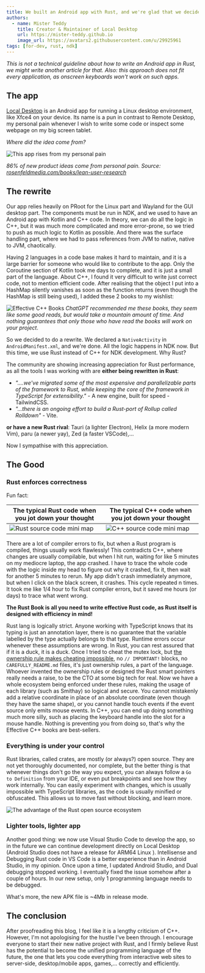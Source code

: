 ```yaml
---
title: We built an Android app with Rust, and we're glad that we decided to.
authors:
  - name: Mister Teddy
    title: Creator & Maintainer of Local Desktop
    url: https://mister-teddy.github.io
    image_url: https://avatars2.githubusercontent.com/u/29925961
tags: [for-dev, rust, ndk]
---
```


*This is not a technical guideline about how to write an Android app in Rust, we might write another article for that. Also: this approach does not fit every application, as onscreen keyboards won't work on such apps.*

## The app

[Local Desktop](/) is an Android app for running a Linux desktop environment, like Xfce4 on your device. Its name is a pun in contrast to Remote Desktop, my personal pain whenever I wish to write some code or inspect some webpage on my big screen tablet.

*Where did the idea come from?*

![This app rises from my personal pain](/img/blog/personal-pain.jpg)

*86% of new product ideas come from personal pain. Source: [rosenfeldmedia.com/books/lean-user-research](https://rosenfeldmedia.com/books/lean-user-research)*

## The rewrite

Our app relies heavily on PRoot for the Linux part and Wayland for the GUI desktop part. The components must be run in NDK, and we used to have an Android app with Kotlin and C++ code. In theory, we can do all the logic in C++, but it was much more complicated and more error-prone, so we tried to push as much logic to Kotlin as possible. And there was the surface handling part, where we had to pass references from JVM to native, native to JVM, chaotically.

Having 2 languages in a code base makes it hard to maintain, and it is a large barrier for someone who would like to contribute to the app. Only the Coroutine section of Kotlin took me days to complete, and it is just a small part of the language. About C++, I found it very difficult to write just correct code, not to mention efficient code. After realising that the object I put into a HashMap silently vanishes as soon as the function returns (even though the HashMap is still being used), I added these 2 books to my wishlist:

![Effective C++ Books](/img/blog/effective-cpp-books.webp)
*ChatGPT recommended me these books, they seem like some good reads, but would take a mountain amount of time. And nothing guarantees that only those who have read the books will work on your project*.

So we decided to do a rewrite. We declared a `NativeActivity` in `AndroidManifest.xml`, and we're done. All the logic happens in NDK now. But this time, we use Rust instead of C++ for NDK development. Why Rust?

The community are showing increasing appreciation for Rust performance, as all the tools I was working with are **either being rewritten in Rust**:

- *"....we've migrated some of the most expensive and parallelizable parts of the framework to Rust, while keeping the core of the framework in TypeScript for extensibility."* - A new engine, built for speed - TailwindCSS.
- *"...there is an ongoing effort to build a Rust-port of Rollup called Rolldown"* - Vite.

**or have a new Rust rival**: Tauri (a lighter Electron), Helix (a more modern Vim), paru (a newer yay), Zed (a faster VSCode),...

Now I sympathise with this appreciation.

## The Good

### Rust enforces correctness

Fun fact:

| The typical Rust code when you jot down your thought | The typical C++ code when you jot down your thought |
| - | - |
| <img src="/img/blog/mini-map-errors-rust.webp" className="block m-auto !max-w-[100px]" alt="Rust source code mini map" /> | <img src="/img/blog/mini-map-errors-cpp.webp" className="block m-auto !max-w-[100px]" alt="C++ source code mini map" /> |

There are a lot of compiler errors to fix, but when a Rust program is compiled, things usually work flawlessly! This contradicts C++, where changes are usually compilable, but when I hit run, waiting for like 5 minutes on my mediocre laptop, the app crashed. I have to trace the whole code with the logic inside my head to figure out why it crashed, fix it, then wait for another 5 minutes to rerun. My app didn't crash immediately anymore, but when I click on the black screen, it crashes. This cycle repeated n times. It took me like 1/4 hour to fix Rust compiler errors, but it saved me hours (or days) to trace what went wrong.

**The Rust Book is all you need to write effective Rust code, as Rust itself is designed with efficiency in mind!**

Rust lang is logically strict. Anyone working with TypeScript knows that its typing is just an annotation layer, there is no guarantee that the variable labelled by the type actually belongs to that type. Runtime errors occur whenever these assumptions are wrong. In Rust, you can rest assured that if it is a duck, it is a duck. Once I tried to cheat the mutex lock, but [the ownership rule makes cheating impossible](https://users.rust-lang.org/t/how-does-read-value-wrapped-inside-arc-mutex-without-acquiring-a-lock/65650/3), no `// IMPORTANT!` blocks, no `CAREFULLY_README.md` files, it's just ownership rules, a part of the language. Whoever invented the ownership rules or designed the Rust smart pointers really needs a raise, to be the CTO at some big tech for real. Now we have a whole ecosystem being enforced under these rules, making the usage of each library (such as Smithay) so logical and secure. You cannot mistakenly add a relative coordinate in place of an absolute coordinate (even though they have the same shape), or you cannot handle touch events if the event source only emits mouse events. In C++, you can end up doing something much more silly, such as placing the keyboard handle into the slot for a mouse handle. Nothing is preventing you from doing so, that's why the Effective C++ books are best-sellers.

### Everything is under your control

Rust libraries, called crates, are mostly (or always?) open source. They are not yet thoroughly documented, nor complete, but the better thing is that whenever things don't go the way you expect, you can always follow a `Go to Definition` from your IDE, or even put breakpoints and see how they work internally. You can easily experiment with changes, which is usually impossible with TypeScript libraries, as the code is usually minified or obfuscated. This allows us to move fast without blocking, and learn more.

![The advantage of the Rust open source ecosystem](/img/blog/rust-open-source-ecosystem-advantage.webp)

### Lighter tools, lighter app

Another good thing: we now use Visual Studio Code to develop the app, so in the future we can continue development directly on Local Desktop (Android Studio does not have a release for ARM64 Linux ). Intellisense and Debugging Rust code in VS Code is a better experience than in Android Studio, in my opinion. Once upon a time, I updated Android Studio, and Dual debugging stopped working. I eventually fixed the issue somehow after a couple of hours. In our new setup, only 1 programming language needs to be debugged.

What's more, the new APK file is ~4Mb in release mode.

## The conclusion

After proofreading this blog, I feel like it is a lengthy criticism of C++. However, I'm not apologising for the hustle I've been through. I encourage everyone to start their new native project with Rust, and I firmly believe Rust has the potential to become the unified programming language of the future, the one that lets you code everything from interactive web sites to server-side, desktop/mobile apps, games,... correctly and efficiently.
